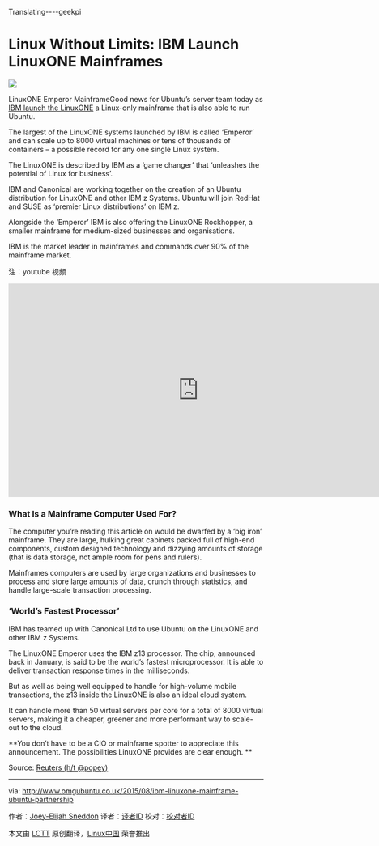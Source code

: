 Translating----geekpi

Linux Without Limits: IBM Launch LinuxONE Mainframes
================================================================================
![](http://www.omgubuntu.co.uk/wp-content/uploads/2015/08/Screenshot-2015-08-17-at-12.58.10.png)

LinuxONE Emperor MainframeGood news for Ubuntu’s server team today as [IBM launch the LinuxONE][1] a Linux-only mainframe that is also able to run Ubuntu.

The largest of the LinuxONE systems launched by IBM is called ‘Emperor’ and can scale up to 8000 virtual machines or tens of thousands of containers – a possible record for any one single Linux system.

The LinuxONE is described by IBM as a ‘game changer’ that ‘unleashes the potential of Linux for business’.

IBM and Canonical are working together on the creation of an Ubuntu distribution for LinuxONE and other IBM z Systems. Ubuntu will join RedHat and SUSE as ‘premier Linux distributions’ on IBM z.

Alongside the ‘Emperor’ IBM is also offering the LinuxONE Rockhopper, a smaller mainframe for medium-sized businesses and organisations.

IBM is the market leader in mainframes and commands over 90% of the mainframe market.

注：youtube 视频
<iframe width="750" height="422" frameborder="0" allowfullscreen="" src="https://www.youtube.com/embed/2ABfNrWs-ns?feature=oembed"></iframe>

### What Is a Mainframe Computer Used For? ###

The computer you’re reading this article on would be dwarfed by a ‘big iron’ mainframe. They are large, hulking great cabinets packed full of high-end components, custom designed technology and dizzying amounts of storage (that is data storage, not ample room for pens and rulers).

Mainframes computers are used by large organizations and businesses to process and store large amounts of data, crunch through statistics, and handle large-scale transaction processing.

### ‘World’s Fastest Processor’ ###

IBM has teamed up with Canonical Ltd to use Ubuntu on the LinuxONE and other IBM z Systems.

The LinuxONE Emperor uses the IBM z13 processor. The chip, announced back in January, is said to be the world’s fastest microprocessor. It is able to deliver transaction response times in the milliseconds.

But as well as being well equipped to handle for high-volume mobile transactions, the z13 inside the LinuxONE is also an ideal cloud system.

It can handle more than 50 virtual servers per core for a total of 8000 virtual servers, making it a cheaper, greener and more performant way to scale-out to the cloud.

**You don’t have to be a CIO or mainframe spotter to appreciate this announcement. The possibilities LinuxONE provides are clear enough.  **

Source: [Reuters (h/t @popey)][2]

--------------------------------------------------------------------------------

via: http://www.omgubuntu.co.uk/2015/08/ibm-linuxone-mainframe-ubuntu-partnership

作者：[Joey-Elijah Sneddon][a]
译者：[译者ID](https://github.com/译者ID)
校对：[校对者ID](https://github.com/校对者ID)

本文由 [LCTT](https://github.com/LCTT/TranslateProject) 原创翻译，[Linux中国](https://linux.cn/) 荣誉推出

[a]:https://plus.google.com/117485690627814051450/?rel=author
[1]:http://www-03.ibm.com/systems/z/announcement.html
[2]:http://www.reuters.com/article/2015/08/17/us-ibm-linuxone-idUSKCN0QM09P20150817
